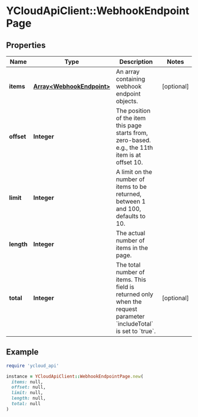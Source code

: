 # YCloudApiClient::WebhookEndpointPage

## Properties

| Name | Type | Description | Notes |
| ---- | ---- | ----------- | ----- |
| **items** | [**Array&lt;WebhookEndpoint&gt;**](WebhookEndpoint.md) | An array containing webhook endpoint objects. | [optional] |
| **offset** | **Integer** | The position of the item this page starts from, zero-based. e.g., the 11th item is at offset 10. |  |
| **limit** | **Integer** | A limit on the number of items to be returned, between 1 and 100, defaults to 10. |  |
| **length** | **Integer** | The actual number of items in the page. |  |
| **total** | **Integer** | The total number of items. This field is returned only when the request parameter &#x60;includeTotal&#x60; is set to &#x60;true&#x60;. | [optional] |

## Example

```ruby
require 'ycloud_api'

instance = YCloudApiClient::WebhookEndpointPage.new(
  items: null,
  offset: null,
  limit: null,
  length: null,
  total: null
)
```

